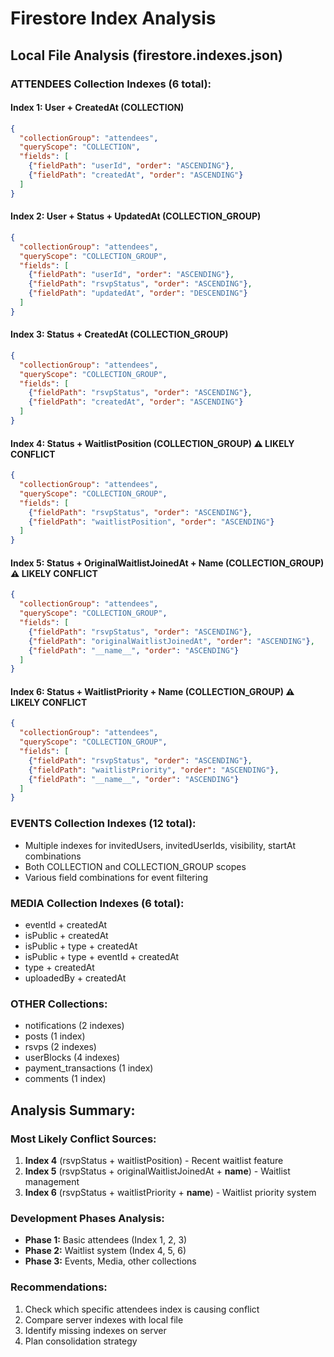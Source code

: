 # Firestore Index Analysis

## Local File Analysis (firestore.indexes.json)

### ATTENDEES Collection Indexes (6 total):

#### Index 1: User + CreatedAt (COLLECTION)
```json
{
  "collectionGroup": "attendees",
  "queryScope": "COLLECTION",
  "fields": [
    {"fieldPath": "userId", "order": "ASCENDING"},
    {"fieldPath": "createdAt", "order": "ASCENDING"}
  ]
}
```

#### Index 2: User + Status + UpdatedAt (COLLECTION_GROUP)
```json
{
  "collectionGroup": "attendees",
  "queryScope": "COLLECTION_GROUP", 
  "fields": [
    {"fieldPath": "userId", "order": "ASCENDING"},
    {"fieldPath": "rsvpStatus", "order": "ASCENDING"},
    {"fieldPath": "updatedAt", "order": "DESCENDING"}
  ]
}
```

#### Index 3: Status + CreatedAt (COLLECTION_GROUP)
```json
{
  "collectionGroup": "attendees",
  "queryScope": "COLLECTION_GROUP",
  "fields": [
    {"fieldPath": "rsvpStatus", "order": "ASCENDING"},
    {"fieldPath": "createdAt", "order": "ASCENDING"}
  ]
}
```

#### Index 4: Status + WaitlistPosition (COLLECTION_GROUP) ⚠️ LIKELY CONFLICT
```json
{
  "collectionGroup": "attendees",
  "queryScope": "COLLECTION_GROUP",
  "fields": [
    {"fieldPath": "rsvpStatus", "order": "ASCENDING"},
    {"fieldPath": "waitlistPosition", "order": "ASCENDING"}
  ]
}
```

#### Index 5: Status + OriginalWaitlistJoinedAt + Name (COLLECTION_GROUP) ⚠️ LIKELY CONFLICT
```json
{
  "collectionGroup": "attendees",
  "queryScope": "COLLECTION_GROUP",
  "fields": [
    {"fieldPath": "rsvpStatus", "order": "ASCENDING"},
    {"fieldPath": "originalWaitlistJoinedAt", "order": "ASCENDING"},
    {"fieldPath": "__name__", "order": "ASCENDING"}
  ]
}
```

#### Index 6: Status + WaitlistPriority + Name (COLLECTION_GROUP) ⚠️ LIKELY CONFLICT
```json
{
  "collectionGroup": "attendees",
  "queryScope": "COLLECTION_GROUP",
  "fields": [
    {"fieldPath": "rsvpStatus", "order": "ASCENDING"},
    {"fieldPath": "waitlistPriority", "order": "ASCENDING"},
    {"fieldPath": "__name__", "order": "ASCENDING"}
  ]
}
```

### EVENTS Collection Indexes (12 total):
- Multiple indexes for invitedUsers, invitedUserIds, visibility, startAt combinations
- Both COLLECTION and COLLECTION_GROUP scopes
- Various field combinations for event filtering

### MEDIA Collection Indexes (6 total):
- eventId + createdAt
- isPublic + createdAt  
- isPublic + type + createdAt
- isPublic + type + eventId + createdAt
- type + createdAt
- uploadedBy + createdAt

### OTHER Collections:
- notifications (2 indexes)
- posts (1 index)
- rsvps (2 indexes)
- userBlocks (4 indexes)
- payment_transactions (1 index)
- comments (1 index)

## Analysis Summary:

### Most Likely Conflict Sources:
1. **Index 4** (rsvpStatus + waitlistPosition) - Recent waitlist feature
2. **Index 5** (rsvpStatus + originalWaitlistJoinedAt + __name__) - Waitlist management
3. **Index 6** (rsvpStatus + waitlistPriority + __name__) - Waitlist priority system

### Development Phases Analysis:
- **Phase 1:** Basic attendees (Index 1, 2, 3)
- **Phase 2:** Waitlist system (Index 4, 5, 6)
- **Phase 3:** Events, Media, other collections

### Recommendations:
1. Check which specific attendees index is causing conflict
2. Compare server indexes with local file
3. Identify missing indexes on server
4. Plan consolidation strategy
